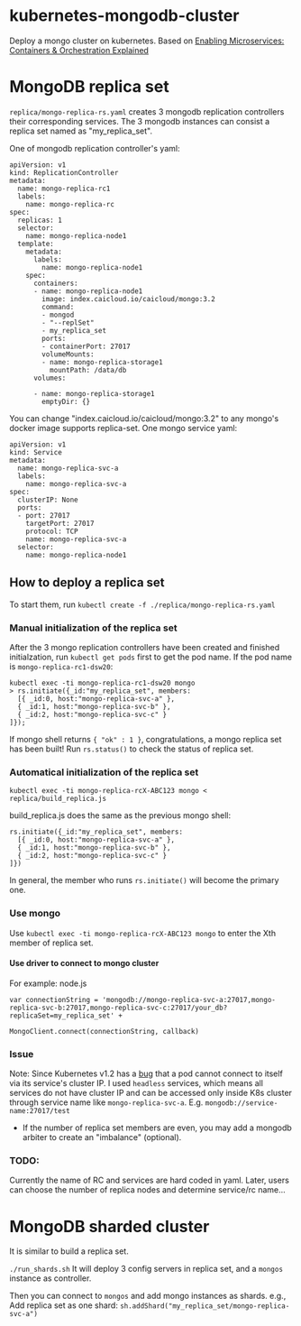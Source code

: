 # kubernetes-mongodb-cluster
Deploy a mongo cluster on kubernetes. 
Based on [Enabling Microservices: Containers & Orchestration Explained](https://www.mongodb.com/collateral/microservices-containers-and-orchestration-explained)

# MongoDB replica set

`replica/mongo-replica-rs.yaml` creates 3 mongodb replication controllers their corresponding services. The 3 mongodb instances can consist a replica set named as "my_replica_set".

One of mongodb replication controller's yaml:
```
apiVersion: v1
kind: ReplicationController
metadata:
  name: mongo-replica-rc1
  labels:
    name: mongo-replica-rc
spec:
  replicas: 1
  selector:
    name: mongo-replica-node1
  template:
    metadata:
      labels:
        name: mongo-replica-node1
    spec:
      containers:
      - name: mongo-replica-node1
        image: index.caicloud.io/caicloud/mongo:3.2
        command:
        - mongod
        - "--replSet"
        - my_replica_set
        ports:
        - containerPort: 27017
        volumeMounts:
        - name: mongo-replica-storage1
          mountPath: /data/db
      volumes:

      - name: mongo-replica-storage1
        emptyDir: {}
```
You can change "index.caicloud.io/caicloud/mongo:3.2" to any mongo's docker image supports replica-set.
One mongo service yaml:
```
apiVersion: v1
kind: Service
metadata:
  name: mongo-replica-svc-a
  labels:
    name: mongo-replica-svc-a
spec:
  clusterIP: None
  ports:
  - port: 27017
    targetPort: 27017
    protocol: TCP
    name: mongo-replica-svc-a
  selector:
    name: mongo-replica-node1
```

## How to deploy a replica set

To start them, run 
`kubectl create -f ./replica/mongo-replica-rs.yaml`

### Manual initialization of the replica set

After the 3 mongo replication controllers have been created and finished initialzation, run `kubectl get pods` first to get the pod name.
If the pod name is `mongo-replica-rc1-dsw20`:
```
kubectl exec -ti mongo-replica-rc1-dsw20 mongo
> rs.initiate({_id:"my_replica_set", members:
  [{ _id:0, host:"mongo-replica-svc-a" },
  { _id:1, host:"mongo-replica-svc-b" },
  { _id:2, host:"mongo-replica-svc-c" }
]});
```
If mongo shell returns `{ "ok" : 1 }`, congratulations, a mongo replica set has been built!
Run `rs.status()` to check the status of replica set.

### Automatical initialization of the replica set

`kubectl exec -ti mongo-replica-rcX-ABC123 mongo < replica/build_replica.js`

build_replica.js does the same as the previous mongo shell:

```
rs.initiate({_id:"my_replica_set", members:
  [{ _id:0, host:"mongo-replica-svc-a" },
  { _id:1, host:"mongo-replica-svc-b" },
  { _id:2, host:"mongo-replica-svc-c" }
]})
```
In general, the member who runs `rs.initiate()` will become the primary one.

### Use mongo

Use `kubectl exec -ti mongo-replica-rcX-ABC123 mongo` to enter the Xth member of replica set.

#### Use driver to connect to mongo cluster
For example: node.js
```
var connectionString = 'mongodb://mongo-replica-svc-a:27017,mongo-replica-svc-b:27017,mongo-replica-svc-c:27017/your_db?replicaSet=my_replica_set' +

MongoClient.connect(connectionString, callback)
```

### Issue
Note: Since Kubernetes v1.2 has a [bug](https://github.com/kubernetes/kubernetes/issues/19930) that a pod cannot connect to itself via its service's cluster IP. I used `headless` services, which means all services do not have cluster IP and can be accessed only inside K8s cluster through service name like `mongo-replica-svc-a`. E.g. `mongodb://service-name:27017/test`
* If the number of replica set members are even, you may add a mongodb arbiter to create an "imbalance" (optional).

### TODO:

Currently the name of RC and services are hard coded in yaml. Later, users can choose the number of replica nodes and determine service/rc name...

# MongoDB sharded cluster

It is similar to build a replica set.

`./run_shards.sh` 
It will deploy 3 config servers in replica set, and a `mongos` instance as controller.

Then you can connect to `mongos` and add mongo instances as shards. e.g., Add replica set as one shard: `sh.addShard("my_replica_set/mongo-replica-svc-a")`
